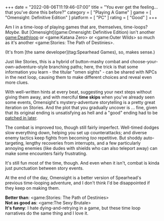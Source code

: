 +++
date = "2022-08-06T11:19:46-07:00"
title = "You ever get the feeling... that you've done this before?"
category = [ "Playing A Game" ]
game = [ "Omensight: Definitive Edition" ]
platform = [ "PC" ]
rating = [ "Good" ]
+++

Am I in a time-loop of playing games that are, themselves, time-loops?  <i>Maybe</i>.  But [Omensight](game:Omensight: Definitive Edition) isn't another <game:Deathloop> or <game:Katana Zero> or <game:Outer Wilds> so much as it's another <game:Stories: The Path of Destinies>.

(It's from [the same developer](tag:Spearhead Games), so, makes sense.)

Just like Stories, this is a hybrid of button-mashy combat and choose-your-own-adventure-style branching paths; here, the trick is that some information you learn - the titular "omen sights" - can be shared with NPCs in the next loop, causing them to make different choices and reveal even more clues.

With well-written hints at every beat, suggesting your next steps without giving them away, and with merciful <b>time skips</b> when you've already seen some events, Omensight's mystery-adventure storytelling is a pretty great iteration on Stories.  And the plot that you gradually uncover is ... fine, given that its original ending is unsatisfying as hell and a "good" ending had to be <a href="https://store.steampowered.com/news/app/455820/view/2981869155472631361">patched in later</a>.

The combat is improved too, though still fairly imperfect.  Well-timed dodges slow everything down, helping you set up counterattacks; and diverse enemy tactics keep fights from becoming <i>too</i> repetitive.  But shoddy auto-targeting, lengthy recoveries from interrupts, and a few particularly annoying enemies (like dudes with shields who can also teleport away) can make some encounters fairly frustrating.

It's still fun most of the time, though.  And even when it isn't, combat is kinda just punctuation between story events.

At the end of the day, Omensight is a better version of Spearhead's previous time-looping adventure, and I don't think I'd be disappointed if they keep on making them.

<b>Better than</b>: <game:Stories: The Path of Destinies>  
<b>Not as good as</b>: <game:The Sexy Brutale>  
<b>It's funny</b>: I hate dying-and-retrying in a game, but these time loop narratives do the same thing and I love it.
